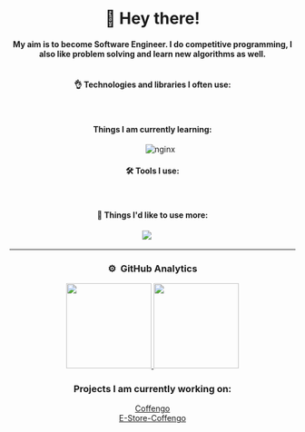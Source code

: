 <div align="center">
  <div>
    <h1>👋 Hey there!</h1>
  </div>

#### My aim is to become Software Engineer. I do competitive programming, I also like problem solving and learn new algorithms as well.<br><br>

#### 👌 Technologies and libraries I often use:

  <div>
    <img src="https://img.shields.io/badge/Python-3776AB?style=flat&logo=python&logoColor=white" alt="" />&nbsp;
    <img src="https://img.shields.io/badge/Django-092E20?style=flat&logo=django&logoColor=white" alt="" />&nbsp;
    <img src="https://img.shields.io/badge/django%20rest-ff1709?style=flat&logo=django&logoColor=white" alt="" />&nbsp;
    <img src="https://img.shields.io/badge/HTML5-E34F26?style=flat&logo=html5&logoColor=white" alt="" />&nbsp;
    <img src="https://img.shields.io/badge/CSS3-1572B6?style=flat&logo=css3&logoColor=white" alt="" />&nbsp;
    <img src="https://img.shields.io/badge/-JavaScript-05122A?style=flat&logo=javascript" alt="" />&nbsp;
    <img src="https://img.shields.io/badge/TypeScript-007ACC?style=flat&logo=typescript&logoColor=white" alt=""/>&nbsp;
    <img src="https://img.shields.io/badge/React-20232A?style=flat&logo=react&logoColor=61DAFB" alt="" />&nbsp;
    <img src="https://img.shields.io/badge/Material--UI-0081CB?style=flat&logo=material-ui&logoColor=white" alt=""/>&nbsp;
    <img src="https://img.shields.io/badge/Docker-008FCC?style=flat&logo=docker&logoColor=white" alt=""/>&nbsp;
    <img src="https://img.shields.io/badge/GitHub_Actions-2088FF?style=flat&logo=github-actions&logoColor=white" alt="" />&nbsp;
    <img src="https://img.shields.io/badge/Heroku-430098?style=flat&logo=heroku&logoColor=white" alt="" />&nbsp;
  </div>
  
#### Things I am currently learning:

  <div>
    <img src="https://img.shields.io/badge/Next-black?style=flat&logo=next.js&logoColor=white" alt="" />&nbsp;
    <img src="https://img.shields.io/badge/Express.js-000000?style=flat&logo=express&logoColor=white" alt="" />&nbsp;
    <img src="https://img.shields.io/badge/MongoDB-4EA94B?style=flat&logo=mongodb&logoColor=white" alt="" />&nbsp;
    <img src="https://img.shields.io/badge/PostgreSQL-316192?style=flat&logo=postgresql&logoColor=white" alt="" />&nbsp;
    <img src="https://img.shields.io/badge/MySQL-005C84?style=flat&logo=mysql&logoColor=white" alt="" />&nbsp;
    <img src="https://img.shields.io/badge/nginx-%23009639.svg?style=flat&logo=nginx&logoColor=white" alt="nginx" />&nbsp;
    <img src="https://img.shields.io/badge/GraphQl-E10098?style=flat&logo=graphql&logoColor=white" alt="" />&nbsp;
  </div>
  
#### 🛠️ Tools I use:
  <div>
    <img src="https://img.shields.io/badge/Ubuntu-E95420?style=flat&logo=ubuntu&logoColor=white" alt="" />&nbsp;
    <img src="https://img.shields.io/badge/-Postman-05122A?style=flat&logo=postman&logoColor=fc9803" alt=""/>&nbsp;
    <img src="https://img.shields.io/badge/-Visual%20Studio%20Code-05122A?style=flat&logo=visual-studio-code&logoColor=007ACC" alt=""/>&nbsp;
    <img src="https://img.shields.io/badge/npm-05122A?style=flat&logo=npm" alt="" />&nbsp;
    <img src="https://img.shields.io/badge/-Git-05122A?style=flat&logo=git" alt=""/>&nbsp;
    <img src="https://img.shields.io/badge/-GitHub-05122A?style=flat&logo=github" alt=""/>&nbsp;
  </div>

#### 🧐 Things I'd like to use more:
   <div>
    <img src="https://img.shields.io/badge/tailwindcss-%2338B2AC.svg?style=flat&logo=tailwind-css&logoColor=white alt=""/>&nbsp;
    <img src="https://img.shields.io/badge/Redux-593D88?style=flat&logo=redux&logoColor=white" alt=""/>&nbsp;
    <img src="https://img.shields.io/badge/SQL-07405E?style=flat&logo=sqlite&logoColor=white" alt=""/>&nbsp;
  </div>

---
 
### ⚙️ &nbsp;GitHub Analytics

  <p>
  <a href="https://github.com/Recedivies">
    <img height="150em" src="https://github-readme-stats-eight-theta.vercel.app/api?username=Recedivies&show_icons=true&theme=chartreuse-dark&include_all_commits=true&count_private=true"/>
    <img height="150em" src="https://github-readme-stats-eight-theta.vercel.app/api/top-langs/?username=Recedivies&layout=compact&langs_count=8&theme=chartreuse-dark"/>
  </a>
  </p>
  
  ### Projects I am currently working on:

  <div>
    <a href="https://github.com/Recedivies/Coffengo">Coffengo</a><br>
    <a href="https://github.com/Recedivies/E-Store-Coffengo">E-Store-Coffengo</a><br>
  </div>
  
</div>
